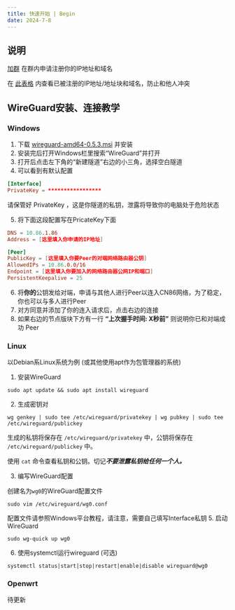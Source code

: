 ```yaml
---
title: 快速开始 | Begin
date: 2024-7-8
---
```

## 说明
 [加群](https://qm.qq.com/cgi-bin/qm/qr?k=ZrLIxTgGY5P7W8SgNGfZWlLCY1kcf9Ev&jump_from=webapi&authKey=sqA+q7NjvCydLhxv5+bynRK3Jgu8DnVo6PIMenYPGrNwMNB32fd9cFFmZ3qKwpe2) 在群内申请注册你的IP地址和域名
   
  在 [此表格](https://docs.qq.com/sheet/DSGlGeWtTRE9RV3hW) 内查看已被注册的IP地址/地址块和域名，防止和他人冲突
## WireGuard安装、连接教学
### Windows
 1. 下载 [wireguard-amd64-0.5.3.msi](https://drive.crashblock.top/api/v3/file/source/25889/wireguard-amd64-0.5.3.msi?sign=yhneTtGctyM6ysjBaV7Vi3Zpwahla4J7faQyjZxf2vo%3D%3A0) 并安装
 2. 安装完后打开Windows栏里搜索“WireGuard”并打开
 3. 打开后点击左下角的“新建隧道”右边的小三角，选择空白隧道
 4. 可以看到有默认配置
 ```conf
 [Interface]
 PrivateKey = *****************
 ```
请保管好 PrivateKey ，这是你隧道的私钥，泄露将导致你的电脑处于危险状态  

 5. 将下面这段配置写在PricateKey下面
 ```conf
 DNS = 10.86.1.86
 Address = [这里填入你申请的IP地址]

 [Peer]
 PublicKey = [这里填入你要Peer的对端网络路由器公钥]
 AllowedIPs = 10.86.0.0/16
 Endpoint = [这里填入你要加入的网络路由器公网IP和端口]
 PersistentKeepalive = 25
 ```

 6. 将**你的**公钥发给对端，申请与其他人进行Peer以连入CN86网络，为了稳定，你也可以与多人进行Peer
 7. 对方同意并添加了你的连入请求后，点击右边的连接  
 8. 如果右边的节点版块下方有一行 **“上次握手时间: X秒前”** 则说明你已和对端成功 Peer
### Linux

以Debian系Linux系统为例 (或其他使用apt作为包管理器的系统)

1. 安装WireGuard

```shell
sudo apt update && sudo apt install wireguard
```
2. 生成密钥对

```shell
wg genkey | sudo tee /etc/wireguard/privatekey | wg pubkey | sudo tee /etc/wireguard/publickey
```

生成的私钥将保存在 ```/etc/wireguard/privatekey``` 中，公钥将保存在 ```/etc/wireguard/publickey``` 中。

使用 ```cat``` 命令查看私钥和公钥。切记***不要泄露私钥给任何一个人。***

3. 编写WireGuard配置

创建名为```wg0```的WireGuard配置文件
```shell
sudo vim /etc/wireguard/wg0.conf
```
配置文件请参照Windows平台教程，请注意，需要自己填写Interface私钥
5. 启动WireGuard
```shell
sudo wg-quick up wg0
```
6. 使用systemctl运行wireguard (可选)

```shell
systemctl status|start|stop|restart|enable|disable wireguard@wg0
 ```
### Openwrt
待更新